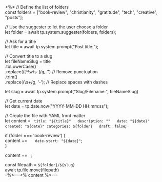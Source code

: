 <%*
// Define the list of folders  
const folders = ["book-review", "christianity", "gratitude", "tech", "creative", "posts"];

// Use the suggester to let the user choose a folder  
let folder = await tp.system.suggester(folders, folders);

// Ask for a title  
let title = await tp.system.prompt("Post title:");

// Convert title to a slug  
let fileNameSlug = title  
	.toLowerCase()  
	.replace(/[^\w\s-]/g, '') // Remove punctuation  
	.trim()  
	.replace(/\s+/g, '-'); // Replace spaces with dashes

let slug = await tp.system.prompt("Slug/Filename:", fileNameSlug)

// Get current date  
let date = tp.date.now("YYYY-MM-DD HH:mm:ss");

// Create the file with YAML front matter  
let content = `
title: "${title}"  
description: ""  
date: "${date}"  
created: "${date}"
categories: ${folder}  
draft: false`;

if (folder === 'book-review') {  
	content += `  
date-start: "${date}"`;  
}

content += `
`;

const filepath = `${folder}/${slug}`  
await tp.file.move(filepath)  
-%>---<% content %>---

